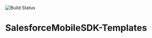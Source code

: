 ![Build Status](https://forcedotcom.github.io/SalesforceMobileSDK-TestResults/Templates-results/master/latest/buildstatus.svg)

# SalesforceMobileSDK-Templates
